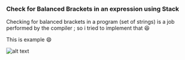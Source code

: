 ### Check for Balanced Brackets in an expression using Stack

Checking for balanced brackets in a program (set of strings) is a job performed by the compiler ; so i tried to implement that :laughing:


This is example :smile: 

![alt text](https://media.geeksforgeeks.org/wp-content/cdn-uploads/Check-for-balanced-parentheses-in-an-expression-1.png)


